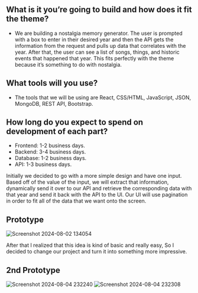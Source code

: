 ## What is it you’re going to build and how does it fit the theme?

- We are building a nostalgia memory generator. The user is prompted with a box to enter in their desired year and then the API gets the information from the request and pulls up data that correlates with the year. After that, the user can see a list of songs, things, and historic events that happened that year. This fits perfectly with the theme because it’s something to do with nostalgia.

## What tools will you use?

- The tools that we will be using are React, CSS/HTML, JavaScript, JSON, MongoDB, REST API, Bootstrap.

## How long do you expect to spend on development of each part?

- Frontend: 1-2 business days.
- Backend: 3-4 business days.
- Database: 1-2 business days.
- API: 1-3 business days.

Initially we decided to go with a more simple design and have one input. Based off of the value of the input, we will extract that information, dynamically send it over to our API and retrieve the corresponding data with that year and send it back with the API to the UI. Our UI will use pagination in order to fit all of the data that we want onto the screen.

## Prototype
![Screenshot 2024-08-02 134054](https://github.com/user-attachments/assets/b91a5111-cbe0-441a-b53b-59b9488560e4)

After that I realized that this idea is kind of basic and really easy, So I decided to change our project and turn it into something more impressive.

## 2nd Prototype

![Screenshot 2024-08-04 232240](https://github.com/user-attachments/assets/fbcbf45f-0449-46f0-9956-3e001b33b6a2)
![Screenshot 2024-08-04 232308](https://github.com/user-attachments/assets/9b78705a-e45b-4cb8-b456-ce49e3f19ac8)
